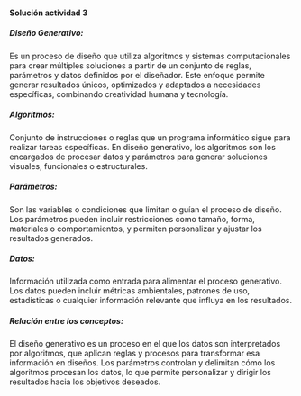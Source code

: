 #### Solución actividad 3 

##### Diseño Generativo:
Es un proceso de diseño que utiliza algoritmos y sistemas computacionales para crear múltiples soluciones a partir de un conjunto de reglas, parámetros y datos definidos por el diseñador. Este enfoque permite generar resultados únicos, optimizados y adaptados a necesidades específicas, combinando creatividad humana y tecnología.

##### Algoritmos:
Conjunto de instrucciones o reglas que un programa informático sigue para realizar tareas específicas. En diseño generativo, los algoritmos son los encargados de procesar datos y parámetros para generar soluciones visuales, funcionales o estructurales.

##### Parámetros:
Son las variables o condiciones que limitan o guían el proceso de diseño. Los parámetros pueden incluir restricciones como tamaño, forma, materiales o comportamientos, y permiten personalizar y ajustar los resultados generados.

##### Datos:
Información utilizada como entrada para alimentar el proceso generativo. Los datos pueden incluir métricas ambientales, patrones de uso, estadísticas o cualquier información relevante que influya en los resultados.

##### Relación entre los conceptos:
El diseño generativo es un proceso en el que los datos son interpretados por algoritmos, que aplican reglas y procesos para transformar esa información en diseños. Los parámetros controlan y delimitan cómo los algoritmos procesan los datos, lo que permite personalizar y dirigir los resultados hacia los objetivos deseados.
